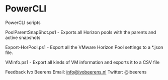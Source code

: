 # PowerCLI
PowerCLI scripts

PoolParentSnapShot.ps1 - Exports all Horizon pools with the parents and active snapshots 

Export-HorPool.ps1 - Export all the VMware Horizon Pool settings to a *.json file.

VMinfo.ps1 - Export all kinds of VM information and exports it to a CSV file

Feedback
Ivo Beerens 
Email: info@ivobeerens.nl
Twitter: @ibeerens
